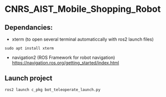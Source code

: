 # CNRS_AIST_Mobile_Shopping_Robot

## Dependancies: 
- xterm (to open several terminal automaticcally with ros2 launch files)
```
sudo apt install xterm
```
- navigation2 (ROS Framework for robot navigation)
https://navigation.ros.org/getting_started/index.html

## Launch project
```
ros2 launch c_pkg bot_teleoperate_launch.py
```

